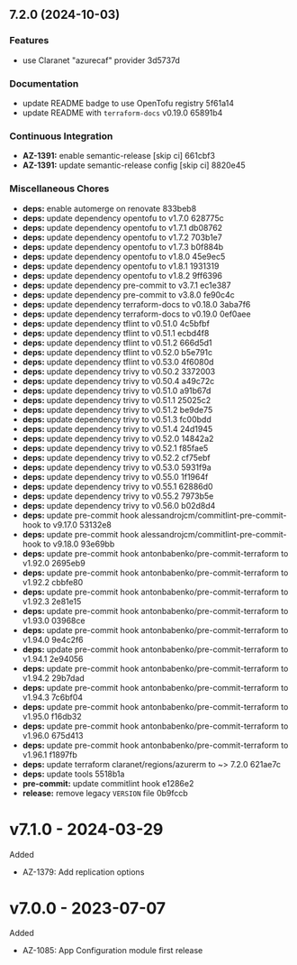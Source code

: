 ## 7.2.0 (2024-10-03)

### Features

* use Claranet "azurecaf" provider 3d5737d

### Documentation

* update README badge to use OpenTofu registry 5f61a14
* update README with `terraform-docs` v0.19.0 65891b4

### Continuous Integration

* **AZ-1391:** enable semantic-release [skip ci] 661cbf3
* **AZ-1391:** update semantic-release config [skip ci] 8820e45

### Miscellaneous Chores

* **deps:** enable automerge on renovate 833beb8
* **deps:** update dependency opentofu to v1.7.0 628775c
* **deps:** update dependency opentofu to v1.7.1 db08762
* **deps:** update dependency opentofu to v1.7.2 703b1e7
* **deps:** update dependency opentofu to v1.7.3 b0f884b
* **deps:** update dependency opentofu to v1.8.0 45e9ec5
* **deps:** update dependency opentofu to v1.8.1 1931319
* **deps:** update dependency opentofu to v1.8.2 9ff6396
* **deps:** update dependency pre-commit to v3.7.1 ec1e387
* **deps:** update dependency pre-commit to v3.8.0 fe90c4c
* **deps:** update dependency terraform-docs to v0.18.0 3aba7f6
* **deps:** update dependency terraform-docs to v0.19.0 0ef0aee
* **deps:** update dependency tflint to v0.51.0 4c5bfbf
* **deps:** update dependency tflint to v0.51.1 ecbd4f8
* **deps:** update dependency tflint to v0.51.2 666d5d1
* **deps:** update dependency tflint to v0.52.0 b5e791c
* **deps:** update dependency tflint to v0.53.0 4f6080d
* **deps:** update dependency trivy to v0.50.2 3372003
* **deps:** update dependency trivy to v0.50.4 a49c72c
* **deps:** update dependency trivy to v0.51.0 a91b67d
* **deps:** update dependency trivy to v0.51.1 25025c2
* **deps:** update dependency trivy to v0.51.2 be9de75
* **deps:** update dependency trivy to v0.51.3 fc00bdd
* **deps:** update dependency trivy to v0.51.4 24d1945
* **deps:** update dependency trivy to v0.52.0 14842a2
* **deps:** update dependency trivy to v0.52.1 f85fae5
* **deps:** update dependency trivy to v0.52.2 cf75ebf
* **deps:** update dependency trivy to v0.53.0 5931f9a
* **deps:** update dependency trivy to v0.55.0 1f1964f
* **deps:** update dependency trivy to v0.55.1 62886d0
* **deps:** update dependency trivy to v0.55.2 7973b5e
* **deps:** update dependency trivy to v0.56.0 b02d8d4
* **deps:** update pre-commit hook alessandrojcm/commitlint-pre-commit-hook to v9.17.0 53132e8
* **deps:** update pre-commit hook alessandrojcm/commitlint-pre-commit-hook to v9.18.0 93e69bb
* **deps:** update pre-commit hook antonbabenko/pre-commit-terraform to v1.92.0 2695eb9
* **deps:** update pre-commit hook antonbabenko/pre-commit-terraform to v1.92.2 cbbfe80
* **deps:** update pre-commit hook antonbabenko/pre-commit-terraform to v1.92.3 2e81e15
* **deps:** update pre-commit hook antonbabenko/pre-commit-terraform to v1.93.0 03968ce
* **deps:** update pre-commit hook antonbabenko/pre-commit-terraform to v1.94.0 9e4c2f6
* **deps:** update pre-commit hook antonbabenko/pre-commit-terraform to v1.94.1 2e94056
* **deps:** update pre-commit hook antonbabenko/pre-commit-terraform to v1.94.2 29b7dad
* **deps:** update pre-commit hook antonbabenko/pre-commit-terraform to v1.94.3 7c6bf04
* **deps:** update pre-commit hook antonbabenko/pre-commit-terraform to v1.95.0 f16db32
* **deps:** update pre-commit hook antonbabenko/pre-commit-terraform to v1.96.0 675d413
* **deps:** update pre-commit hook antonbabenko/pre-commit-terraform to v1.96.1 f1897fb
* **deps:** update terraform claranet/regions/azurerm to ~> 7.2.0 621ae7c
* **deps:** update tools 5518b1a
* **pre-commit:** update commitlint hook e1286e2
* **release:** remove legacy `VERSION` file 0b9fccb

# v7.1.0 - 2024-03-29

Added
  * AZ-1379: Add replication options

# v7.0.0 - 2023-07-07

Added
  * AZ-1085: App Configuration module first release
